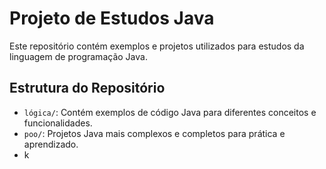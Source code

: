 # Projeto de Estudos Java

Este repositório contém exemplos e projetos utilizados para estudos da linguagem de programação Java.

## Estrutura do Repositório

- `lógica/`: Contém exemplos de código Java para diferentes conceitos e funcionalidades.
- `poo/`: Projetos Java mais complexos e completos para prática e aprendizado.
- k
